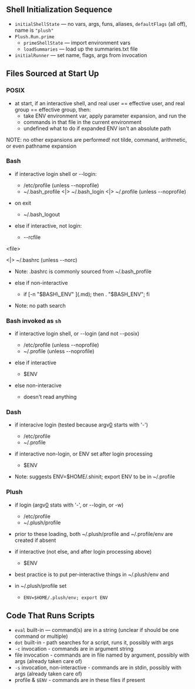 ## Shell Initialization Sequence ##
  * `initialShellState` — no vars, args, funs, aliases, `defaultFlags` (all off), name is `"plush"`
  * `Plush.Run.prime`
    * `primeShellState` — import environment vars
    * `loadSummaries` — load up the summaries.txt file
  * `initialRunner` — set name, flags, args from invocation

## Files Sourced at Start Up ##

### POSIX ###
  * at start, if an interactive shell, and real user == effective user, and real group == effective group, then:
    * take ENV environment var, apply parameter expansion, and run the
    * commands in that file in the current environment
    * undefined what to do if expanded ENV isn't an absolute path

NOTE: no other expansions are performed! not tilde, command, arithmetic,
or even pathname expansion

### Bash ###

  * if interactive login shell or --login:
    * /etc/profile                                      (unless --noprofile)
    * ~/.bash\_profile <|> ~/.bash\_login <|> ~/.profile  (unless --noprofile)

  * on exit
    * ~/.bash\_logout

  * else if interactive, not login:
    * --rcfile 

&lt;file&gt;

 <|> ~/.bashrc     (unless --norc)

  * Note: .bashrc is commonly sourced from ~/.bash\_profile

  * else if non-interactive
    * if [-n "$BASH\_ENV" ](.md); then . "$BASH\_ENV"; fi

  * Note: no path search

### Bash invoked as `sh` ###

  * if interactive login shell, or --login                (and not --posix)
    * /etc/profile                                      (unless --noprofile)
    * ~/.profile                                        (unless --noprofile)

  * else if interactive
    * $ENV

  * else non-interacive
    * doesn't read anything

### Dash ###
  * if interacive login (tested because argv[0](0.md) starts with '-')
    * /etc/profile
    * ~/.profile

  * if interactive non-login, or ENV set after login processing
    * $ENV

  * Note: suggests ENV=$HOME/.shinit; export ENV  to be in ~/.profile


### Plush ###
  * if login (argv[0](0.md) stats with '-', or --login, or -w)
    * /etc/profile
    * ~/.plush/profile

  * prior to these loading, both ~/.plush/profile and ~/.profile/env are created if absent

  * if interactive (not else, and after login processing above)
    * $ENV

  * best practice is to put per-interactive things in ~/.plush/env and
  * in ~/.plush/profile set
    * `ENV=$HOME/.plush/env; export ENV`

## Code That Runs Scripts ##

  * `eval` built-in — command(s) are in a string (unclear if should be one command or multiple)
  * `dot` built-in - path searches for a script, runs it, possibly with args
  * `-c` invocation - commands are in argument string
  * file invocation - commands are in file named by argument, possibly with args (already taken care of)
  * `-s` invocation, non-interactive - commands are in stdin, possibly with args (already taken care of)
  * profile & `$ENV` - commands are in these files if present
